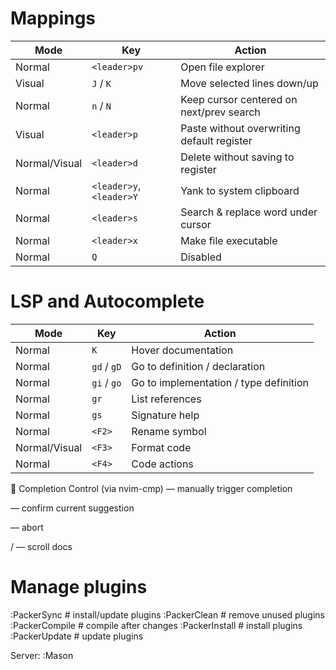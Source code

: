 # Mappings
| Mode | Key | Action |
|------|-----|--------|
| Normal | `<leader>pv` | Open file explorer |
| Visual | `J` / `K` | Move selected lines down/up |
| Normal | `n` / `N` | Keep cursor centered on next/prev search |
| Visual | `<leader>p` | Paste without overwriting default register |
| Normal/Visual | `<leader>d` | Delete without saving to register |
| Normal | `<leader>y`, `<leader>Y` | Yank to system clipboard |
| Normal | `<leader>s` | Search & replace word under cursor |
| Normal | `<leader>x` | Make file executable |
| Normal | `Q` | Disabled |

# LSP and Autocomplete
| Mode | Key | Action |
|------|-----|--------|
| Normal | `K` | Hover documentation |
| Normal | `gd` / `gD` | Go to definition / declaration |
| Normal | `gi` / `go` | Go to implementation / type definition |
| Normal | `gr` | List references |
| Normal | `gs` | Signature help |
| Normal | `<F2>` | Rename symbol |
| Normal/Visual | `<F3>` | Format code |
| Normal | `<F4>` | Code actions |

🔮 Completion Control (via nvim-cmp)
<C-Space> — manually trigger completion

<CR> — confirm current suggestion

<C-e> — abort

<C-b> / <C-f> — scroll docs

# Manage plugins

:PackerSync       # install/update plugins
:PackerClean      # remove unused plugins
:PackerCompile    # compile after changes
:PackerInstall    # install plugins
:PackerUpdate     # update plugins

Server:
:Mason

